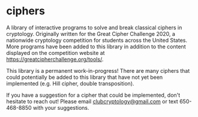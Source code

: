 # ciphers

A library of interactive programs to solve and break classical ciphers in cryptology. Originally written for the Great Cipher Challenge 2020, a nationwide cryptology competition for students across the United States. More programs have been added to this library in addition to the content displayed on the competition website at https://greatcipherchallenge.org/tools/. 

This library is a permanent work-in-progress! There are many ciphers that could potentially be added to this library that have not yet been implemented (e.g. Hill cipher, double transposition). 

 If you have a suggestion for a cipher that could be implemented, don't hesitate to reach out! Please email clubcryptology@gmail.com or text 650-468-8850 with your suggestions.
